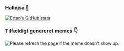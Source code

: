 ### Halløjsa 👋

[![Ertan's GitHub stats](https://github-readme-stats.vercel.app/api?username=ErtanEnsar&count_private=true&theme=highcontrast)](https://github.com/ErtanEnsar/github-readme-stats)
### Tilfældigt genereret memes 👇
<img src='https://random-memer.herokuapp.com/' title="Meme" alt="Please refresh the page if the meme doesn't show up.">

